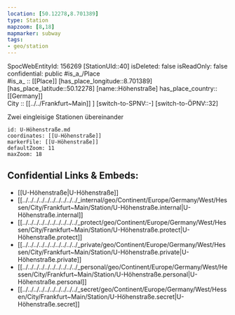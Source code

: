 ```yaml
---
location: [50.12278,8.701389] 
type: Station 
mapzoom: [8,18] 
mapmarker: subway 
tags:
- geo/station
---
```

SpocWebEntityId: 156269
[StationUId::40] 
isDeleted: false
isReadOnly: false
confidential: public
#is_a_/Place  
#is_a_ :: [[Place]] 
[has_place_longitude::8.701389] 
[has_place_latitude::50.12278] 
[name::Höhenstraße] 
has_place_country:: [[Germany]]  
City :: [[../../Frankfurt~Main]] ] 
[switch-to-SPNV::-] 
[switch-to-ÖPNV::32] 

Zwei eingleisige Stationen übereinander

```leaflet
id: U-Höhenstraße.md
coordinates: [[U-Höhenstraße]] 
markerFile: [[U-Höhenstraße]] 
defaultZoom: 11 
maxZoom: 18
```


## Confidential Links & Embeds: 
- [[U-Höhenstraße|U-Höhenstraße]] 
- [[../../../../../../../../../../_internal/geo/Continent/Europe/Germany/West/Hessen/City/Frankfurt~Main/Station/U-Höhenstraße.internal|U-Höhenstraße.internal]] 
- [[../../../../../../../../../../_protect/geo/Continent/Europe/Germany/West/Hessen/City/Frankfurt~Main/Station/U-Höhenstraße.protect|U-Höhenstraße.protect]] 
- [[../../../../../../../../../../_private/geo/Continent/Europe/Germany/West/Hessen/City/Frankfurt~Main/Station/U-Höhenstraße.private|U-Höhenstraße.private]] 
- [[../../../../../../../../../../_personal/geo/Continent/Europe/Germany/West/Hessen/City/Frankfurt~Main/Station/U-Höhenstraße.personal|U-Höhenstraße.personal]] 
- [[../../../../../../../../../../_secret/geo/Continent/Europe/Germany/West/Hessen/City/Frankfurt~Main/Station/U-Höhenstraße.secret|U-Höhenstraße.secret]] 
